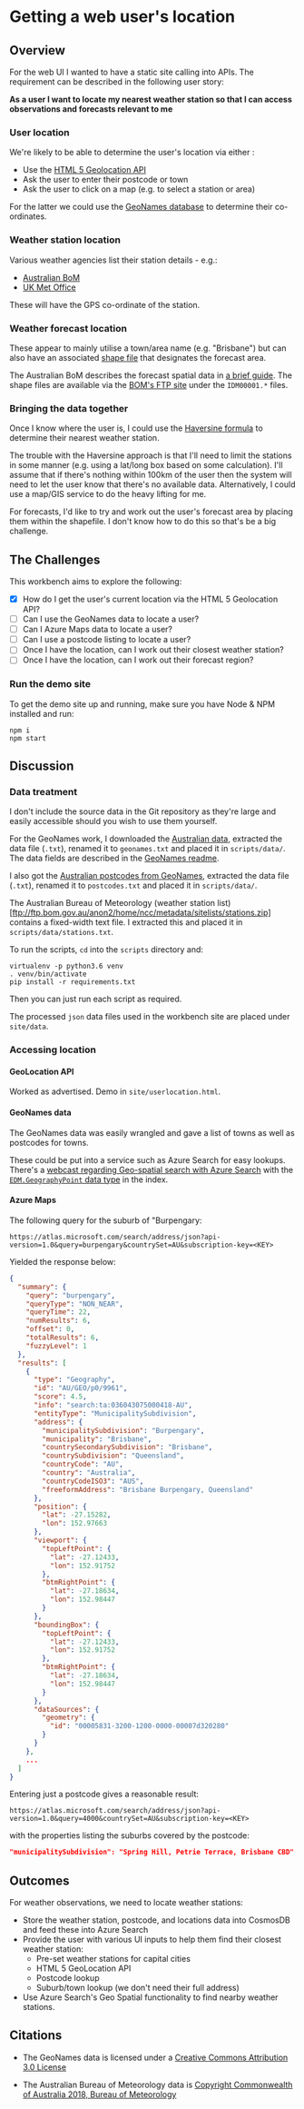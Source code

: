 # Getting a web user's location

## Overview

For the web UI I wanted to have a static site calling into APIs. The
requirement can be described in the following user story:

**As a user I want to locate my nearest weather station so that I can access
observations and forecasts relevant to me**

### User location

We're likely to be able to determine the user's location via either :

- Use the [HTML 5 Geolocation
  API](https://developer.mozilla.org/en-US/docs/Web/API/Geolocation_API)
- Ask the user to enter their postcode or town
- Ask the user to click on a map (e.g. to select a station or area)

For the latter we could use the [GeoNames database](http://www.geonames.org/) to
determine their co-ordinates.

### Weather station location

Various weather agencies list their station details - e.g.:

- [Australian BoM](http://www.bom.gov.au/climate/data/stations/)
- [UK Met
  Office](https://www.metoffice.gov.uk/public/weather/climate-network/#?tab=climateNetwork)

These will have the GPS co-ordinate of the station.

### Weather forecast location

These appear to mainly utilise a town/area name (e.g. "Brisbane") but can also
have an associated [shape file](https://en.wikipedia.org/wiki/Shapefile) that
designates the forecast area.

The Australian BoM describes the forecast spatial data in [a brief
guide](http://reg.bom.gov.au/catalogue/spatialdata.pdf). The shape files are
available via the [BOM's FTP site](ftp://ftp.bom.gov.au/anon/home/adfd/spatial/)
under the `IDM00001.*` files.

### Bringing the data together

Once I know where the user is, I could use the [Haversine
formula](https://en.wikipedia.org/wiki/Haversine_formula) to determine their
nearest weather station.

The trouble with the Haversine approach is that I'll need to limit the stations
in some manner (e.g. using a lat/long box based on some calculation).
I'll assume that if there's nothing within 100km of the
user then the system will need to let the user know that there's no available
data. Alternatively, I could use a map/GIS service to do the heavy lifting for me.

For forecasts, I'd like to try and work out the user's forecast area by placing
them within the shapefile. I don't know how to do this so that's be a big challenge.

## The Challenges

This workbench aims to explore the following:

- [x] How do I get the user's current location via the HTML 5 Geolocation API?
- [ ] Can I use the GeoNames data to locate a user?
- [ ] Can I Azure Maps data to locate a user?
- [ ] Can I use a postcode listing to locate a user?
- [ ] Once I have the location, can I work out their closest weather station?
- [ ] Once I have the location, can I work out their forecast region?

### Run the demo site

To get the demo site up and running, make sure you have Node & NPM installed and
run:

    npm i
    npm start

## Discussion

### Data treatment

I don't include the source data in the Git repository as they're large and
easily accessible should you wish to use them yourself.

For the GeoNames work, I downloaded the [Australian
data](http://download.geonames.org/export/dump/AU.zip), extracted the data file
(`.txt`), renamed it to `geonames.txt` and placed it in `scripts/data/`. The
data fields are described in the [GeoNames
readme](http://download.geonames.org/export/dump/readme.txt).

I also got the [Australian postcodes from
GeoNames](http://download.geonames.org/export/zip/AU.zip), extracted the data file
(`.txt`), renamed it to `postcodes.txt` and placed it in `scripts/data/`.

The Australian Bureau of Meteorology (weather station
list)[ftp://ftp.bom.gov.au/anon2/home/ncc/metadata/sitelists/stations.zip]
contains a fixed-width text file. I extracted this and placed it in
`scripts/data/stations.txt`.

To run the scripts, `cd` into the `scripts` directory and:

    virtualenv -p python3.6 venv
    . venv/bin/activate
    pip install -r requirements.txt

Then you can just run each script as required.

The processed `json` data files used in the workbench site are placed under `site/data`.

### Accessing location

#### GeoLocation API

Worked as advertised. Demo in `site/userlocation.html`.

#### GeoNames data

The GeoNames data was easily wrangled and gave a list of towns as well as
postcodes for towns.

These could be put into a service such as Azure Search for easy lookups. There's
a [webcast regarding Geo-spatial search with Azure
Search](https://azure.microsoft.com/en-us/resources/videos/azure-search-and-geospatial-data/)
with the [`EDM.GeographyPoint` data
type](https://docs.microsoft.com/en-gb/rest/api/searchservice/Supported-data-types)
in the index.

#### Azure Maps

The following query for the suburb of "Burpengary:

    https://atlas.microsoft.com/search/address/json?api-version=1.0&query=burpengary&countrySet=AU&subscription-key=<KEY>

Yielded the response below:

```json
{
  "summary": {
    "query": "burpengary",
    "queryType": "NON_NEAR",
    "queryTime": 22,
    "numResults": 6,
    "offset": 0,
    "totalResults": 6,
    "fuzzyLevel": 1
  },
  "results": [
    {
      "type": "Geography",
      "id": "AU/GEO/p0/9961",
      "score": 4.5,
      "info": "search:ta:036043075000418-AU",
      "entityType": "MunicipalitySubdivision",
      "address": {
        "municipalitySubdivision": "Burpengary",
        "municipality": "Brisbane",
        "countrySecondarySubdivision": "Brisbane",
        "countrySubdivision": "Queensland",
        "countryCode": "AU",
        "country": "Australia",
        "countryCodeISO3": "AUS",
        "freeformAddress": "Brisbane Burpengary, Queensland"
      },
      "position": {
        "lat": -27.15282,
        "lon": 152.97663
      },
      "viewport": {
        "topLeftPoint": {
          "lat": -27.12433,
          "lon": 152.91752
        },
        "btmRightPoint": {
          "lat": -27.18634,
          "lon": 152.98447
        }
      },
      "boundingBox": {
        "topLeftPoint": {
          "lat": -27.12433,
          "lon": 152.91752
        },
        "btmRightPoint": {
          "lat": -27.18634,
          "lon": 152.98447
        }
      },
      "dataSources": {
        "geometry": {
          "id": "00005831-3200-1200-0000-00007d320280"
        }
      }
    },
    ...
  ]
}
```

Entering just a postcode gives a reasonable result:

    https://atlas.microsoft.com/search/address/json?api-version=1.0&query=4000&countrySet=AU&subscription-key=<KEY>

with the properties listing the suburbs covered by the postcode:

```json
"municipalitySubdivision": "Spring Hill, Petrie Terrace, Brisbane CBD"
```

## Outcomes

For weather observations, we need to locate weather stations:

- Store the weather station, postcode, and locations data into CosmosDB and feed these into Azure Search
- Provide the user with various UI inputs to help them find their closest
  weather station:
  - Pre-set weather stations for capital cities
  - HTML 5 GeoLocation API
  - Postcode lookup
  - Suburb/town lookup (we don't need their full address)
- Use Azure Search's Geo Spatial functionality to find nearby weather stations.

## Citations

- The GeoNames data is licensed under a [Creative Commons Attribution 3.0
  License](http://creativecommons.org/licenses/by/3.0/)

- The Australian Bureau of Meteorology data is [Copyright Commonwealth of Australia 2018, Bureau of Meteorology](http://www.bom.gov.au/other/copyright.shtml?ref=ftr)
